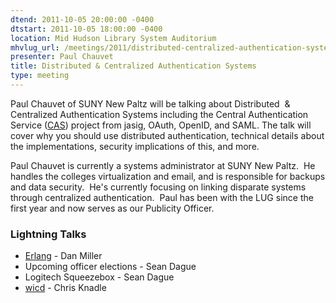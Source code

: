 ```yaml
---
dtend: 2011-10-05 20:00:00 -0400
dtstart: 2011-10-05 18:00:00 -0400
location: Mid Hudson Library System Auditorium
mhvlug_url: /meetings/2011/distributed-centralized-authentication-systems
presenter: Paul Chauvet
title: Distributed & Centralized Authentication Systems
type: meeting
---
```



Paul Chauvet of SUNY New Paltz will be talking about Distributed  &amp; Centralized Authentication Systems including the Central Authentication Service ([CAS](http://www.jasig.org/cas)) project from jasig, OAuth, OpenID, and SAML. The talk will cover why you should use distributed authentication, technical details about the implementations, security implications of this, and more.

Paul Chauvet is currently a systems administrator at SUNY New Paltz.  He handles the colleges virtualization and email, and is responsible for backups and data security.  He's currently focusing on linking disparate systems through centralized authentication.  Paul has been with the LUG since the first year and now serves as our Publicity Officer.

### Lightning Talks
- [Erlang](http://www.erlang.org/) - Dan Miller
- Upcoming officer elections - Sean Dague
- Logitech Squeezebox - Sean Dague
- [wicd](http://wicd.sourceforge.net/) - Chris Knadle